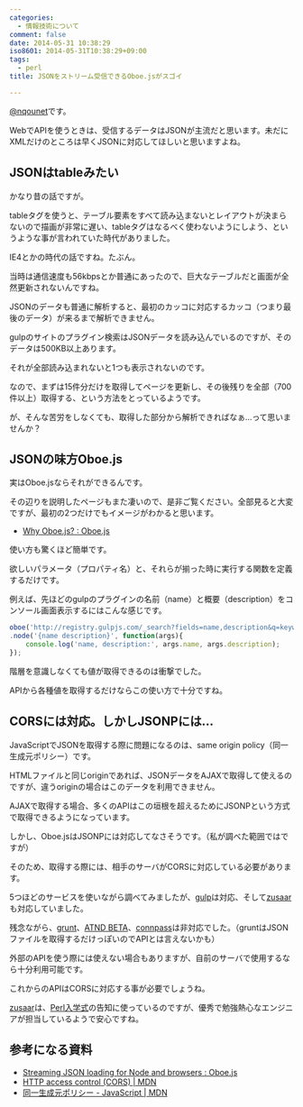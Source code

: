 ```yaml
---
categories:
  - 情報技術について
comment: false
date: 2014-05-31 10:38:29
iso8601: 2014-05-31T10:38:29+09:00
tags:
  - perl
title: JSONをストリーム受信できるOboe.jsがスゴイ

---
```


<p><a href="https://twitter.com/nqounet">@nqounet</a>です。</p>

<p>WebでAPIを使うときは、受信するデータはJSONが主流だと思います。未だにXMLだけのところは早くJSONに対応してほしいと思いますよね。</p>



<h2>JSONはtableみたい</h2>

<p>かなり昔の話ですが。</p>

<p>tableタグを使うと、テーブル要素をすべて読み込まないとレイアウトが決まらないので描画が非常に遅い、tableタグはなるべく使わないようにしよう、というような事が言われていた時代がありました。</p>

<p>IE4とかの時代の話ですね。たぶん。</p>

<p>当時は通信速度も56kbpsとか普通にあったので、巨大なテーブルだと画面が全然更新されないんですね。</p>

<p>JSONのデータも普通に解析すると、最初のカッコに対応するカッコ（つまり最後のデータ）が来るまで解析できません。</p>

<p>gulpのサイトのプラグイン検索はJSONデータを読み込んでいるのですが、そのデータは500KB以上あります。</p>

<p>それが全部読み込まれないと1つも表示されないのです。</p>

<p>なので、まずは15件分だけを取得してページを更新し、その後残りを全部（700件以上）取得する、という方法をとっているようです。</p>

<p>が、そんな苦労をしなくても、取得した部分から解析できればなぁ…って思いませんか？</p>

<h2>JSONの味方Oboe.js</h2>

<p>実はOboe.jsならそれができるんです。</p>

<p>その辺りを説明したページもまた凄いので、是非ご覧ください。全部見ると大変ですが、最初の2つだけでもイメージがわかると思います。</p>

<ul>
<li><a href="http://oboejs.com/why">Why Oboe.js? : Oboe.js</a></li>
</ul>

<p>使い方も驚くほど簡単です。</p>

<p>欲しいパラメータ（プロパティ名）と、それらが揃った時に実行する関数を定義するだけです。</p>

<p>例えば、先ほどのgulpのプラグインの名前（name）と概要（description）をコンソール画面表示するにはこんな感じです。</p>

```js
oboe('http://registry.gulpjs.com/_search?fields=name,description&q=keywords:gulpplugin,gulpfriendly&size=10&start=0')
.node('{name description}', function(args){
    console.log('name, description:', args.name, args.description);
});
```

<p>階層を意識しなくても値が取得できるのは衝撃でした。</p>

<p>APIから各種値を取得するだけならこの使い方で十分ですね。</p>

<h2>CORSには対応。しかしJSONPには…</h2>

<p>JavaScriptでJSONを取得する際に問題になるのは、same origin policy（同一生成元ポリシー）です。</p>

<p>HTMLファイルと同じoriginであれば、JSONデータをAJAXで取得して使えるのですが、違うoriginの場合はこのデータを利用できません。</p>

<p>AJAXで取得する場合、多くのAPIはこの垣根を超えるためにJSONPという方式で取得できるようになっています。</p>

<p>しかし、Oboe.jsはJSONPには対応してなさそうです。（私が調べた範囲ではですが）</p>

<p>そのため、取得する際には、相手のサーバがCORSに対応している必要があります。</p>

<p>5つほどのサービスを使いながら調べてみましたが、<a href="http://gulpjs.com/">gulp</a>は対応、そして<a href="http://www.zusaar.com/">zusaar</a>も対応していました。</p>

<p>残念ながら、<a href="http://gruntjs.com/">grunt</a>、<a href="http://atnd.org/">ATND BETA</a>、<a href="http://connpass.com/">connpass</a>は非対応でした。（gruntはJSONファイルを取得するだけっぽいのでAPIとは言えないかも）</p>

<p>外部のAPIを使う際には使えない場合もありますが、自前のサーバで使用するなら十分利用可能です。</p>

<p>これからのAPIはCORSに対応する事が必要でしょうね。</p>

<p><a href="http://www.zusaar.com/">zusaar</a>は、<a href="http://www.perl-entrance.org/">Perl入学式</a>の告知に使っているのですが、優秀で勉強熱心なエンジニアが担当しているようで安心ですね。</p>

<h2>参考になる資料</h2>

<ul>
<li><a href="http://oboejs.com/">Streaming JSON loading for Node and browsers : Oboe.js</a></li>
<li><a href="https://developer.mozilla.org/ja/docs/HTTP_access_control">HTTP access control (CORS) | MDN</a></li>
<li><a href="https://developer.mozilla.org/ja/docs/Web/JavaScript/Same_origin_policy_for_JavaScript">同一生成元ポリシー - JavaScript | MDN</a></li>
</ul>
    	